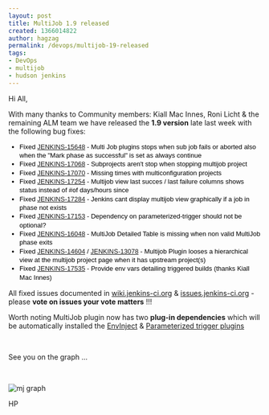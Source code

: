 ```yaml
---
layout: post
title: MultiJob 1.9 released
created: 1366014822
author: hagzag
permalink: /devops/multijob-19-released
tags:
- DevOps
- multijob
- hudson jenkins
---
```

<p>Hi All,</p>
<p>With many thanks to Community members:&nbsp;Kiall Mac Innes,&nbsp;Roni Licht &amp; the remaining ALM team we have released the <strong>1.9 version</strong> late last week with the following bug fixes:</p>
<ul style="font-size: 13px; line-height: 17.328125px; color: rgb(0, 0, 0); font-family: Helvetica, Arial, sans-serif;">
	<li>
		Fixed&nbsp;<a class="external-link" href="https://issues.jenkins-ci.org/browse/JENKINS-15648" rel="nofollow">JENKINS-15648</a>&nbsp;-&nbsp;Multi Job plugins stops when sub job fails or aborted also when the &quot;Mark phase as successful&quot; is set as always continue&nbsp;</li>
	<li>
		Fixed&nbsp;<a class="external-link" href="https://issues.jenkins-ci.org/browse/JENKINS-17068" rel="nofollow">JENKINS-17068</a>&nbsp;-&nbsp;Subprojects aren&#39;t stop when stopping multijob project</li>
	<li>
		Fixed&nbsp;<a class="external-link" href="https://issues.jenkins-ci.org/browse/JENKINS-17070" rel="nofollow">JENKINS-17070</a>&nbsp;-&nbsp;Missing times with multiconfiguration projects</li>
	<li>
		Fixed&nbsp;<a class="external-link" href="https://issues.jenkins-ci.org/browse/JENKINS-17254" rel="nofollow">JENKINS-17254</a>&nbsp;-&nbsp;Multijob view last succes / last failure columns shows status instead of #of days/hours since</li>
	<li>
		Fixed&nbsp;<a class="external-link" href="https://issues.jenkins-ci.org/browse/JENKINS-17284" rel="nofollow">JENKINS-17284</a>&nbsp;- Jenkins cant display multijob view graphically if a job in phase not exists&nbsp;</li>
	<li>
		Fixed&nbsp;<a class="external-link" href="https://issues.jenkins-ci.org/browse/JENKINS-17153" rel="nofollow">JENKINS-17153</a>&nbsp;-&nbsp;Dependency on parameterized-trigger should not be optional?</li>
	<li>
		Fixed&nbsp;<a class="external-link" href="https://issues.jenkins-ci.org/browse/JENKINS-16048" rel="nofollow">JENKINS-16048</a>&nbsp;-&nbsp;MultiJob Detailed Table is missing when non valid MultiJob phase exits</li>
	<li>
		Fixed&nbsp;<a class="external-link" href="https://issues.jenkins-ci.org/browse/JENKINS-14604" rel="nofollow">JENKINS-14604</a>&nbsp;/&nbsp;<a class="external-link" href="https://issues.jenkins-ci.org/browse/JENKINS-13078" rel="nofollow">JENKINS-13078</a>&nbsp;-&nbsp;Multijob Plugin looses a hierarchical view at the multijob project page when it has upstream project(s)</li>
	<li>
		Fixed&nbsp;<a class="external-link" href="https://issues.jenkins-ci.org/browse/JENKINS-17535" rel="nofollow">JENKINS-17535</a>&nbsp;-&nbsp;Provide env vars detailing triggered builds&nbsp;﻿(thanks Kiall Mac Innes)</li>
</ul>
<p>All fixed issues documented in <a href="http://wiki.jenkins-ci.org">wiki.jenkins-ci.org</a> &amp; <a href="http://issues.jenkins-ci.org">issues.jenkins-ci.org</a> - please <strong>vote on issues your vote matters</strong> !!!</p>
<p>Worth noting MultiJob plugin now has two <strong>plug-in dependencies</strong> which will be automatically installed the <a href="https://wiki.jenkins-ci.org/display/JENKINS/EnvInject+Plugin">EnvInject</a>&nbsp;&amp; <a href="https://wiki.jenkins-ci.org/display/JENKINS/Parameterized+Trigger+Plugin">Parameterized trigger plugins</a></p>
<p>&nbsp;</p>
<p>See you on the graph ...</p>
<p>&nbsp;</p>
<p><img alt="mj graph" img="" src="http://chart.apis.google.com/chart?cht=lc&amp;chxl=1:%7C04%7C05%7C06%7C07%7C08%7C09%7C10%7C11%7C12%7C01%7C02%7C03%7C2:%7CMonth&amp;chxp=2,50&amp;chxr=0,0,1226%7C1,0,12&amp;chxs=1,676767,12&amp;chxt=y,x,x&amp;chs=300x225&amp;chds=0,1226&amp;chd=t:180,242,278,362,489,614,780,891,909,1033,1141,1226&amp;chg=10,-1,0,0&amp;chls=4&amp;chco=d24939&amp;chtt=jenkins-multijob-plugin+-+installations" /></p>
<p>HP</p>
